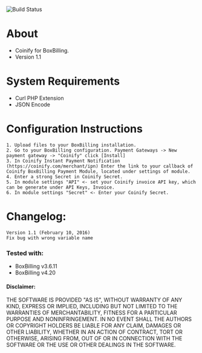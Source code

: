 ![Build Status](https://build.coinify.com/status/INT-BOXBILLING)

About
=====
+ Coinify for BoxBilling.
+ Version 1.1

System Requirements
===================
+ Curl PHP Extension
+ JSON Encode

Configuration Instructions
==========================
    1. Upload files to your BoxBilling installation.
    2. Go to your BoxBilling configuration. Payment Gateways -> New payment gateway -> "Coinify" click [Install]
    3. In Coinify Instant Payment Notification (https://coinify.com/merchant/ipn) Enter the link to your callback of Coinify BoxBilling Payment Module, located under settings of module.
    4. Enter a strong Secret in Coinify Secret.
    5. In module settings "API" <- set your Coinify invoice API key, which can be generate under API Keys, Invoice.
    6. In module settings "Secret" <- Enter your Coinify Secret.

Changelog:
===================
	Version 1.1 (February 10, 2016)
	Fix bug with wrong variable name
	
	
### Tested with:

+ BoxBilling v3.6.11
+ BoxBilling v4.20

#### Disclaimer:

THE SOFTWARE IS PROVIDED "AS IS", WITHOUT WARRANTY OF ANY KIND, EXPRESS OR
IMPLIED, INCLUDING BUT NOT LIMITED TO THE WARRANTIES OF MERCHANTABILITY,
FITNESS FOR A PARTICULAR PURPOSE AND NONINFRINGEMENT. IN NO EVENT SHALL THE
AUTHORS OR COPYRIGHT HOLDERS BE LIABLE FOR ANY CLAIM, DAMAGES OR OTHER
LIABILITY, WHETHER IN AN ACTION OF CONTRACT, TORT OR OTHERWISE, ARISING FROM,
OUT OF OR IN CONNECTION WITH THE SOFTWARE OR THE USE OR OTHER DEALINGS IN
THE SOFTWARE.



  



